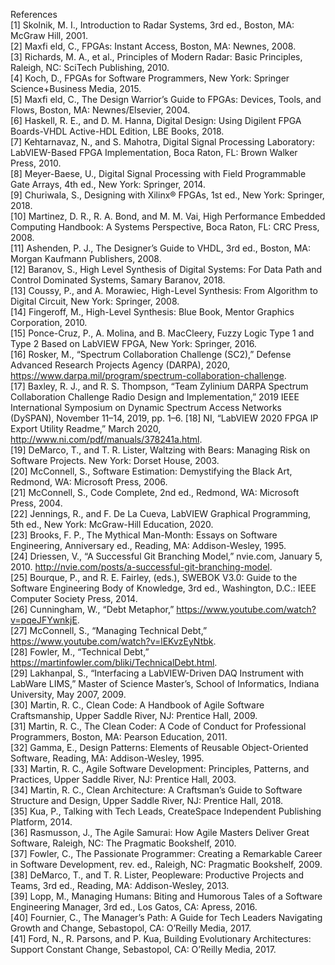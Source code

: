 References  
[1] Skolnik, M. I., Introduction to Radar Systems, 3rd ed., Boston, MA: McGraw Hill, 2001.  
[2] Maxfi eld, C., FPGAs: Instant Access, Boston, MA: Newnes, 2008.  
[3] Richards, M. A., et al., Principles of Modern Radar: Basic Principles, Raleigh, NC: SciTech Publishing, 2010.  
[4] Koch, D., FPGAs for Software Programmers, New York: Springer Science+Business Media, 2015.  
[5] Maxfi eld, C., The Design Warrior’s Guide to FPGAs: Devices, Tools, and Flows, Boston, MA: Newnes/Elsevier, 2004.  
[6] Haskell, R. E., and D. M. Hanna, Digital Design: Using Digilent FPGA Boards-VHDL Active-HDL Edition, LBE Books, 2018.  
[7] Kehtarnavaz, N., and S. Mahotra, Digital Signal Processing Laboratory: LabVIEW-Based FPGA Implementation, Boca Raton, FL: Brown Walker Press, 2010.  
[8] Meyer-Baese, U., Digital Signal Processing with Field Programmable Gate Arrays, 4th ed., New York: Springer, 2014.  
[9] Churiwala, S., Designing with Xilinx® FPGAs, 1st ed., New York: Springer, 2018.  
[10] Martinez, D. R., R. A. Bond, and M. M. Vai, High Performance Embedded Computing Handbook: A Systems Perspective, Boca Raton, FL: CRC Press, 2008.  
[11] Ashenden, P. J., The Designer’s Guide to VHDL, 3rd ed., Boston, MA: Morgan Kaufmann Publishers, 2008.  
[12] Baranov, S., High Level Synthesis of Digital Systems: For Data Path and Control Dominated Systems, Samary Baranov, 2018.  
[13] Coussy, P., and A. Morawiec, High-Level Synthesis: From Algorithm to Digital Circuit, New York: Springer, 2008.  
[14] Fingeroff, M., High-Level Synthesis: Blue Book, Mentor Graphics Corporation, 2010.  
[15] Ponce-Cruz, P., A. Molina, and B. MacCleery, Fuzzy Logic Type 1 and Type 2 Based on LabVIEW FPGA, New York: Springer, 2016.  
[16] Rosker, M., “Spectrum Collaboration Challenge (SC2),” Defense Advanced Research Projects Agency (DARPA), 2020, https://www.darpa.mil/program/spectrum-collaboration-challenge.  
[17] Baxley, R. J., and R. S. Thompson, “Team Zylinium DARPA Spectrum Collaboration Challenge Radio Design and Implementation,” 2019 IEEE International Symposium on Dynamic Spectrum Access Networks (DySPAN), November 11–14, 2019, pp. 1–6.
[18] NI, “LabVIEW 2020 FPGA IP Export Utility Readme,” March 2020, http://www.ni.com/pdf/manuals/378241a.html.  
[19] DeMarco, T., and T. R. Lister, Waltzing with Bears: Managing Risk on Software Projects. New York: Dorset House, 2003.  
[20] McConnell, S., Software Estimation: Demystifying the Black Art, Redmond, WA: Microsoft Press, 2006.  
[21] McConnell, S., Code Complete, 2nd ed., Redmond, WA: Microsoft Press, 2004.  
[22] Jennings, R., and F. De La Cueva, LabVIEW Graphical Programming, 5th ed., New York: McGraw-Hill Education, 2020.  
[23] Brooks, F. P., The Mythical Man-Month: Essays on Software Engineering, Anniversary ed., Reading, MA: Addison-Wesley, 1995.  
[24] Driessen, V., “A Successful Git Branching Model,” nvie.com, January 5, 2010. http://nvie.com/posts/a-successful-git-branching-model.  
[25] Bourque, P., and R. E. Fairley, (eds.), SWEBOK V3.0: Guide to the Software Engineering Body of Knowledge, 3rd ed., Washington, D.C.: IEEE Computer Society Press, 2014.  
[26] Cunningham, W., “Debt Metaphor,” https://www.youtube.com/watch?v=pqeJFYwnkjE.  
[27] McConnell, S., “Managing Technical Debt,” https://www.youtube.com/watch?v=lEKvzEyNtbk.  
[28] Fowler, M., “Technical Debt,” https://martinfowler.com/bliki/TechnicalDebt.html.  
[29] Lakhanpal, S., “Interfacing a LabVIEW-Driven DAQ Instrument with LabWare LIMS,” Master of Science Master’s, School of Informatics, Indiana University, May 2007, 2009.  
[30] Martin, R. C., Clean Code: A Handbook of Agile Software Craftsmanship, Upper Saddle River, NJ: Prentice Hall, 2009.  
[31] Martin, R. C., The Clean Coder: A Code of Conduct for Professional Programmers, Boston, MA: Pearson Education, 2011.  
[32] Gamma, E., Design Patterns: Elements of Reusable Object-Oriented Software, Reading, MA: Addison-Wesley, 1995.  
[33] Martin, R. C., Agile Software Development: Principles, Patterns, and Practices, Upper Saddle River, NJ: Prentice Hall, 2003.  
[34] Martin, R. C., Clean Architecture: A Craftsman’s Guide to Software Structure and Design, Upper Saddle River, NJ: Prentice Hall, 2018.  
[35] Kua, P., Talking with Tech Leads, CreateSpace Independent Publishing Platform, 2014.  
[36] Rasmusson, J., The Agile Samurai: How Agile Masters Deliver Great Software, Raleigh, NC: The Pragmatic Bookshelf, 2010.  
[37] Fowler, C., The Passionate Programmer: Creating a Remarkable Career in Software Development, rev. ed., Raleigh, NC: Pragmatic Bookshelf, 2009.  
[38] DeMarco, T., and T. R. Lister, Peopleware: Productive Projects and Teams, 3rd ed., Reading, MA: Addison-Wesley, 2013.  
[39] Lopp, M., Managing Humans: Biting and Humorous Tales of a Software Engineering Manager, 3rd ed., Los Gatos, CA: Apress, 2016.  
[40] Fournier, C., The Manager’s Path: A Guide for Tech Leaders Navigating Growth and Change, Sebastopol, CA: O’Reilly Media, 2017.  
[41] Ford, N., R. Parsons, and P. Kua, Building Evolutionary Architectures: Support Constant Change, Sebastopol, CA: O’Reilly Media, 2017.  
